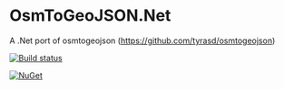 OsmToGeoJSON.Net
================

A .Net port of osmtogeojson (https://github.com/tyrasd/osmtogeojson)

[![Build status](https://ci.appveyor.com/api/projects/status/ige8nhrqpt0vc3ud/branch/master?svg=true)](https://ci.appveyor.com/project/jhuntoo/osmtogeojson-net/branch/master)

[![NuGet](http://img.shields.io/nuget/dt/Microsoft.AspNet.Mvc.svg)](https://www.nuget.org/packages/OsmToGeoJSON/)
